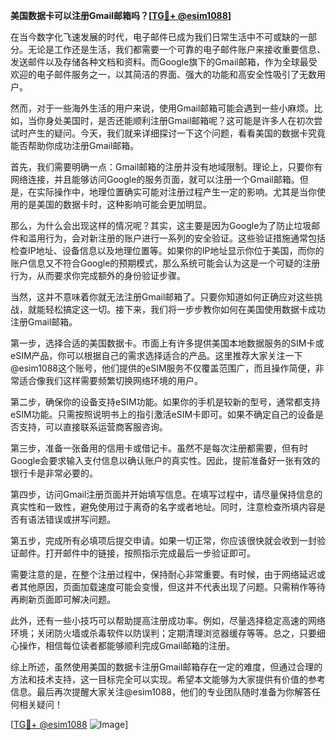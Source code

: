 **美国数据卡可以注册Gmail邮箱吗？[[TG💪+ @esim1088](https://t.me/s/esim1088)]**

在当今数字化飞速发展的时代，电子邮件已成为我们日常生活中不可或缺的一部分。无论是工作还是生活，我们都需要一个可靠的电子邮件账户来接收重要信息、发送邮件以及存储各种文档和资料。而Google旗下的Gmail邮箱，作为全球最受欢迎的电子邮件服务之一，以其简洁的界面、强大的功能和高安全性吸引了无数用户。

然而，对于一些海外生活的用户来说，使用Gmail邮箱可能会遇到一些小麻烦。比如，当你身处美国时，是否还能顺利注册Gmail邮箱呢？这可能是许多人在初次尝试时产生的疑问。今天，我们就来详细探讨一下这个问题，看看美国的数据卡究竟能否帮助你成功注册Gmail邮箱。

首先，我们需要明确一点：Gmail邮箱的注册并没有地域限制。理论上，只要你有网络连接，并且能够访问Google的服务页面，就可以注册一个Gmail邮箱。但是，在实际操作中，地理位置确实可能对注册过程产生一定的影响。尤其是当你使用的是美国的数据卡时，这种影响可能会更加明显。

那么，为什么会出现这样的情况呢？其实，这主要是因为Google为了防止垃圾邮件和滥用行为，会对新注册的账户进行一系列的安全验证。这些验证措施通常包括检查IP地址、设备信息以及地理位置等。如果你的IP地址显示你位于美国，而你的账户信息又不符合Google的预期模式，那么系统可能会认为这是一个可疑的注册行为，从而要求你完成额外的身份验证步骤。

当然，这并不意味着你就无法注册Gmail邮箱了。只要你知道如何正确应对这些挑战，就能轻松搞定这一切。接下来，我们将一步步教你如何在美国使用数据卡成功注册Gmail邮箱。

第一步，选择合适的美国数据卡。市面上有许多提供美国本地数据服务的SIM卡或eSIM产品，你可以根据自己的需求选择适合的产品。这里推荐大家关注一下@esim1088这个账号，他们提供的eSIM服务不仅覆盖范围广，而且操作简便，非常适合像我们这样需要频繁切换网络环境的用户。

第二步，确保你的设备支持eSIM功能。如果你的手机是较新的型号，通常都支持eSIM功能。只需按照说明书上的指引激活eSIM卡即可。如果不确定自己的设备是否支持，可以直接联系运营商客服咨询。

第三步，准备一张备用的信用卡或借记卡。虽然不是每次注册都需要，但有时Google会要求输入支付信息以确认账户的真实性。因此，提前准备好一张有效的银行卡是非常必要的。

第四步，访问Gmail注册页面并开始填写信息。在填写过程中，请尽量保持信息的真实性和一致性，避免使用过于离奇的名字或者地址。同时，注意检查所填内容是否有语法错误或拼写问题。

第五步，完成所有必填项后提交申请。如果一切正常，你应该很快就会收到一封验证邮件。打开邮件中的链接，按照指示完成最后一步验证即可。

需要注意的是，在整个注册过程中，保持耐心非常重要。有时候，由于网络延迟或者其他原因，页面加载速度可能会变慢，但这并不代表出现了问题。只需稍作等待再刷新页面即可解决问题。

此外，还有一些小技巧可以帮助提高注册成功率。例如，尽量选择稳定高速的网络环境；关闭防火墙或杀毒软件以防误判；定期清理浏览器缓存等等。总之，只要细心操作，相信每位读者都能够顺利完成Gmail邮箱的注册。

综上所述，虽然使用美国的数据卡注册Gmail邮箱存在一定的难度，但通过合理的方法和技术支持，这一目标完全可以实现。希望本文能够为大家提供有价值的参考信息。最后再次提醒大家关注@esim1088，他们的专业团队随时准备为你解答任何相关疑问！

[[TG💪+ @esim1088](https://t.me/s/esim1088) ![Image](https://i.postimg.cc/4NQfJmqS/Snipaste-2025-05-13-00-14-12.png)]